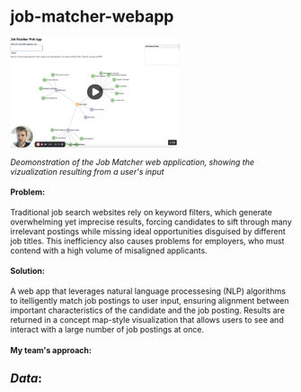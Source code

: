 # job-matcher-webapp

<a href="https://youtu.be/ARXXxXQmmQw?si=bmVXOmilV8PvpWmI">
    <img src="/media/job-matcher-thumbnail.png" alt="Thumbnail for Job Matcher Web App demo video" style="width: 60%; height: auto;">
</a>

*Deomonstration of the Job Matcher web application, showing the vizualization resulting from a user's input*

#### Problem:  
Traditional job search websites rely on keyword filters, which generate overwhelming yet imprecise results, forcing candidates to sift through many irrelevant postings while missing ideal opportunities disguised by different job titles. This inefficiency also causes problems for employers, who must contend with a high volume of misaligned applicants.

#### Solution: 
A web app that leverages natural language processesing (NLP) algorithms to itelligently match job postings to user input, ensuring alignment between important characteristics of the candidate and the job posting. Results are returned in a concept map-style visualization that allows users to see and interact with a large number of job postings at once. 

#### My team's approach:
*Data*:
- 
